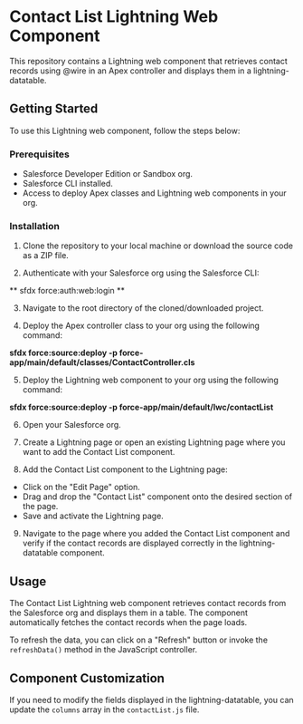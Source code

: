 # Contact List Lightning Web Component

This repository contains a Lightning web component that retrieves contact records using @wire in an Apex controller and displays them in a lightning-datatable.

## Getting Started

To use this Lightning web component, follow the steps below:

### Prerequisites

- Salesforce Developer Edition or Sandbox org.
- Salesforce CLI installed.
- Access to deploy Apex classes and Lightning web components in your org.

### Installation

1. Clone the repository to your local machine or download the source code as a ZIP file.

2. Authenticate with your Salesforce org using the Salesforce CLI:

  ** sfdx force:auth:web:login **

3. Navigate to the root directory of the cloned/downloaded project.

4. Deploy the Apex controller class to your org using the following command:
     
  **sfdx force:source:deploy -p force-app/main/default/classes/ContactController.cls**

5. Deploy the Lightning web component to your org using the following command:

  **sfdx force:source:deploy -p force-app/main/default/lwc/contactList**

6. Open your Salesforce org.

7. Create a Lightning page or open an existing Lightning page where you want to add the Contact List component.

8. Add the Contact List component to the Lightning page:
- Click on the "Edit Page" option.
- Drag and drop the "Contact List" component onto the desired section of the page.
- Save and activate the Lightning page.

9. Navigate to the page where you added the Contact List component and verify if the contact records are displayed correctly in the lightning-datatable component.

## Usage

The Contact List Lightning web component retrieves contact records from the Salesforce org and displays them in a table. The component automatically fetches the contact records when the page loads.

To refresh the data, you can click on a "Refresh" button or invoke the `refreshData()` method in the JavaScript controller.

## Component Customization

If you need to modify the fields displayed in the lightning-datatable, you can update the `columns` array in the `contactList.js` file.


  
